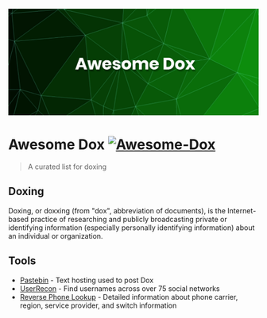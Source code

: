 
![Awesome-dox](banner.png)
# Awesome Dox [![Awesome-Dox](https://awesome.re/badge.svg)](https://awesome.re)
> A curated list for doxing

## Doxing

Doxing, or doxxing (from "dox", abbreviation of documents), is the Internet-based practice of researching and publicly broadcasting private or identifying information (especially personally identifying information) about an individual or organization.

## Tools

* [Pastebin](https://pastebin.com) - Text hosting used to post Dox
* [UserRecon](https://github.com/thelinuxchoice/userrecon) - Find usernames across over 75 social networks
* [Reverse Phone Lookup](www.reversephonelookup.com) - Detailed information about phone carrier, region, service provider, and switch information